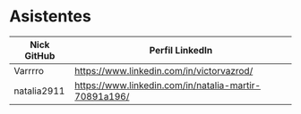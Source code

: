 # Asistentes

| Nick GitHub | Perfil LinkedIn |
|-------------|-----------------|
| Varrrro     | https://www.linkedin.com/in/victorvazrod/ |
| natalia2911 | https://www.linkedin.com/in/natalia-martir-70891a196/ |

